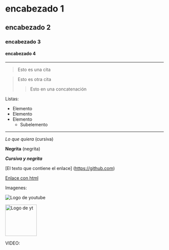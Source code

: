 # encabezado 1
## encabezado 2
### encabezado 3
#### encabezado 4

***

> Esto es una cita

> Esto es otra cita
> > Esto en una concatenación

Listas:

- Elemento
- Elemento
- Elemento
  - Subelemento

***

*Lo que quiera* (cursiva)

**Negrita** (negrita)

***Cursiva y negrita***

[El texto que contiene el enlace] (https://github.com)

<a href='https://github.com'>Enlace con html</a>

Imagenes:

![Logo de youtube](https://upload.wikimedia.org/wikipedia/commons/thumb/9/9e/YouTube_Logo_%282013-2017%29.svg/1280px-YouTube_Logo_%282013-2017%29.svg.png)

<img src='https://upload.wikimedia.org/wikipedia/commons/thumb/9/9e/YouTube_Logo_%282013-2017%29.svg/1280px-YouTube_Logo_%282013-2017%29.svg.png' alt='Logo de yt' with='100px' height='100px'/>

VIDEO:




<!--
**Adrielicarus/adrielicarus** is a ✨ _special_ ✨ repository because its `README.md` (this file) appears on your GitHub profile.

Here are some ideas to get you started:

- 🔭 I’m currently working on ...
- 🌱 I’m currently learning ...
- 👯 I’m looking to collaborate on ...
- 🤔 I’m looking for help with ...
- 💬 Ask me about ...
- 📫 How to reach me: ...
- 😄 Pronouns: ...
- ⚡ Fun fact: ...
-->
